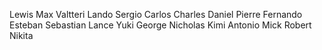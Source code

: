 Lewis
Max
Valtteri
Lando
Sergio
Carlos
Charles
Daniel
Pierre
Fernando
Esteban
Sebastian
Lance
Yuki
George
Nicholas
Kimi
Antonio
Mick
Robert
Nikita
